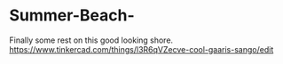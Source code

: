 # Summer-Beach-
Finally some rest on this good looking shore. 
https://www.tinkercad.com/things/l3R6qVZecve-cool-gaaris-sango/edit
